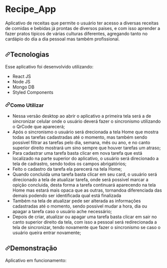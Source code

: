 
# Recipe_App

Aplicativo de receitas que permite o usuário ter acesso a diversas receitas de comidas e bebidas já prontas de diversos paises, e com isso aprender a fazer pratos  tipicos de várias culturas diferentes, agregando tanto no cardápio do dia a dia pessoal mas também profissional.

<h2><a id="user-content-tech" class="anchor" aria-hidden="true" href="#tech"><svg class="octicon octicon-link" viewBox="0 0 16 16" version="1.1" width="16" height="16" aria-hidden="true"><path fill-rule="evenodd" d="M7.775 3.275a.75.75 0 001.06 1.06l1.25-1.25a2 2 0 112.83 2.83l-2.5 2.5a2 2 0 01-2.83 0 .75.75 0 00-1.06 1.06 3.5 3.5 0 004.95 0l2.5-2.5a3.5 3.5 0 00-4.95-4.95l-1.25 1.25zm-4.69 9.64a2 2 0 010-2.83l2.5-2.5a2 2 0 012.83 0 .75.75 0 001.06-1.06 3.5 3.5 0 00-4.95 0l-2.5 2.5a3.5 3.5 0 004.95 4.95l1.25-1.25a.75.75 0 00-1.06-1.06l-1.25 1.25a2 2 0 01-2.83 0z"></path></svg></a>Tecnologias</h2>

<p>Esse aplicativo foi desenvolvido utilizando:</p>

<ul>
  <li>React JS</li>
  <li>Node JS</li>
  <li>Mongo DB</li>
  <li>Styled Components</li>
</ul>

<h3><a id="user-content-constraints-rules" class="anchor" aria-hidden="true" href="#constraints-rules"><svg class="octicon octicon-link" viewBox="0 0 16 16" version="1.1" width="16" height="16" aria-hidden="true"><path fill-rule="evenodd" d="M7.775 3.275a.75.75 0 001.06 1.06l1.25-1.25a2 2 0 112.83 2.83l-2.5 2.5a2 2 0 01-2.83 0 .75.75 0 00-1.06 1.06 3.5 3.5 0 004.95 0l2.5-2.5a3.5 3.5 0 00-4.95-4.95l-1.25 1.25zm-4.69 9.64a2 2 0 010-2.83l2.5-2.5a2 2 0 012.83 0 .75.75 0 001.06-1.06 3.5 3.5 0 00-4.95 0l-2.5 2.5a3.5 3.5 0 004.95 4.95l1.25-1.25a.75.75 0 00-1.06-1.06l-1.25 1.25a2 2 0 01-2.83 0z"></path></svg></a>Como Utilizar</h3>

<ul>
  <li>
    Nessa versão desktop ao abrir o aplicativo a primeira tela será a de sincronizar celular onde o usuário deverá fazer o sincronismo utilizando o QrCode que         aparecerá;
  </li>
  <li>
    Após o sincronismo o usuário será drecionada a tela Home que mostra todas as tarefas cadastradas até o momento, mas também sendo possivel filtrar as tarefas       pelo dia, semana, mês ou ano, e no canto superior direito mostrará um sino sempre que houver tarefas um atraso;
  </li>
  <li>
    Para cadastrar uma tarefa basta clicar em nova tarefa que está localizado na parte superior do aplicativo, o usuário será direcionado a tela de cadrastro,         sendo todos os campos abrigatórios;
  </li>
  <li>
    Feito o cadastro da tarefa ela parecerá na tela Home;
  </li>
  <li> 
    Quando concluida uma tarefa basta clicar em seu card, o usuário será direcionado a tela de atualizar tarefa, onde será possivel marcar a opição concluida,         desta forma a tarefa continuará aparecendo na tela Home mas estará mais opaca que as outras, tornandoa diferenciada das demais podendo ser identificada qual       está finalizada
  </li>
  <li>
    Também na tela de atualizar pede ser alterada as informaçôes cadastradas até o momento, sendo possivel mudar a hora, dia ou apagar a tarefa caso o usuário         ache necessário;
  </li>
  <li>
    Depois de criar, atualizar ou apagar uma tarefa basta clicar em sair no canto superior direito da tela, com isso a pessoal será redirecionada a tela de sincronizar, tendo novamente que fazer o sincronismo se caso o usuário queira entrar novamente;
  </li>
</ul>

<h2><a id="user-content-preview" class="anchor" aria-hidden="true" href="#preview"><svg class="octicon octicon-link" viewBox="0 0 16 16" version="1.1" width="16" height="16" aria-hidden="true"><path fill-rule="evenodd" d="M7.775 3.275a.75.75 0 001.06 1.06l1.25-1.25a2 2 0 112.83 2.83l-2.5 2.5a2 2 0 01-2.83 0 .75.75 0 00-1.06 1.06 3.5 3.5 0 004.95 0l2.5-2.5a3.5 3.5 0 00-4.95-4.95l-1.25 1.25zm-4.69 9.64a2 2 0 010-2.83l2.5-2.5a2 2 0 012.83 0 .75.75 0 001.06-1.06 3.5 3.5 0 00-4.95 0l-2.5 2.5a3.5 3.5 0 004.95 4.95l1.25-1.25a.75.75 0 00-1.06-1.06l-1.25 1.25a2 2 0 01-2.83 0z"></path></svg></a>Demonstração</h2>

<p>Aplicativo em funcionamento:</p>

<p><a target="_blank" rel="noopener noreferrer" href=""><img src="video-recipe-app.gif" alt="" style="max-width:100%;"></a></p>

